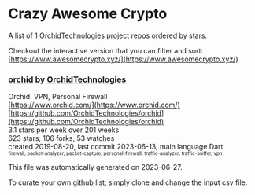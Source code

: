 # Crazy Awesome Crypto
A list of 1 [OrchidTechnologies](https://github.com/OrchidTechnologies) project repos ordered by stars.  

Checkout the interactive version that you can filter and sort: 
[https://www.awesomecrypto.xyz/](https://www.awesomecrypto.xyz/)  


### [orchid](https://github.com/OrchidTechnologies/orchid) by [OrchidTechnologies](https://github.com/OrchidTechnologies)  
Orchid: VPN, Personal Firewall  
[https://www.orchid.com/](https://www.orchid.com/)  
[https://github.com/OrchidTechnologies/orchid](https://github.com/OrchidTechnologies/orchid)  
3.1 stars per week over 201 weeks  
623 stars, 106 forks, 53 watches  
created 2019-08-20, last commit 2023-06-13, main language Dart  
<sub><sup>firewall, packet-analyzer, packet-capture, personal-firewall, traffic-analyzer, traffic-sniffer, vpn</sup></sub>


This file was automatically generated on 2023-06-27.  

To curate your own github list, simply clone and change the input csv file.  